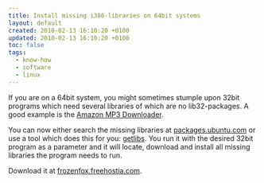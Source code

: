 ```yaml
---
title: Install missing i386-libraries on 64bit systems
layout: default
created: 2010-02-13 16:10:20 +0100
updated: 2010-02-13 16:10:20 +0100
toc: false
tags:
  - know-how
  - software
  - linux
---
```

If you are on a 64bit system, you might sometimes stumple upon 32bit programs which need several libraries of which are
no lib32-packages. A good example is the [Amazon MP3 Downloader](http://www.amazon.de/gp/help/customer/display.html?ie=UTF8&nodeId=200317330).

You can now either search the missing libraries at [packages.ubuntu.com](http://packages.ubuntu.com/) or use a tool
which does this for you: [getlibs](http://ubuntuforums.org/showthread.php?t=474790). You run it with the desired 32bit
program as a parameter and it will locate, download and install all missing libraries the program needs to run.

Download it at [frozenfox.freehostia.com](http://frozenfox.freehostia.com/cappy/).
